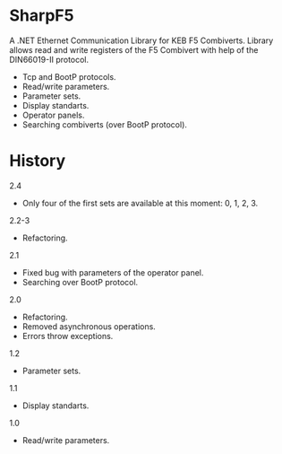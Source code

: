 # SharpF5

A .NET Ethernet Communication Library for KEB F5 Combiverts. Library allows read and write registers of the F5 Combivert with help of the DIN66019-II protocol.

- Tcp and BootP protocols.
- Read/write parameters.
- Parameter sets.
- Display standarts.
- Operator panels.
- Searching combiverts (over BootP protocol).


# History

2.4
- Only four of the first sets are available at this moment: 0, 1, 2, 3.

2.2-3
- Refactoring.

2.1
- Fixed bug with parameters of the operator panel.
- Searching over BootP protocol.

2.0
- Refactoring.
- Removed asynchronous operations.
- Errors throw exceptions.

1.2
- Parameter sets.

1.1
- Display standarts.

1.0
- Read/write parameters.